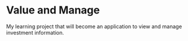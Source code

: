 # Value and Manage
 My learning project that will become an application to view and manage investment information.
